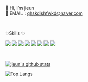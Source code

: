 💬 Hi, I’m jieun  
🌱 EMAIL : qhskdishfwkd@naver.com

<!-- 한줄띄우기 : 스페이스3번 -->

<!---
jieun-Seo/jieun-Seo is a ✨ special ✨ repository because its `README.md` (this file) appears on your GitHub profile.
You can click the Preview link to take a look at your changes.
--->

<br>

✨Skills ✨

<!-- https://simpleicons.org/?q=net -->

<img src="https://img.shields.io/badge/-C-A8B9CC?style=flat-square&logo=C&logoColor=black"/> <img src="https://img.shields.io/badge/-JAVA-1e8cbe?style=flat-square&logo=&logoColor=black"/>
<img src="https://img.shields.io/badge/-javascript-f7df1e?style=flat-square&logo=JavaScript&logoColor=black"/> <img src="https://img.shields.io/badge/-.NET-512bd4?style=flat-square&logo=.NET&logoColor=black"/>
<img src="https://img.shields.io/badge/-React-61dafb?style=flat-square&logo=React&logoColor=black"/> <img src="https://img.shields.io/badge/-MySQL-4479A1?style=flat-square&logo=MySQL&logoColor=black"/>
<img src="https://img.shields.io/badge/-CSS-1572B6?style=flat-square&logo=CSS3&logoColor=black"/> <img src="https://img.shields.io/badge/-HTML-E34F26?style=flat-square&logo=HTML5&logoColor=black"/>

<br>

[![jieun's github stats](https://github-readme-stats.vercel.app/api?username=jieun-Seo&show_icons=true&theme=radical)](https://github.com/jieun-Seo)

[![Top Langs](https://github-readme-stats.vercel.app/api/top-langs/?username=jieun-Seo&layout=compact)](https://github.com/jieun-Seo/github-readme-stats)
